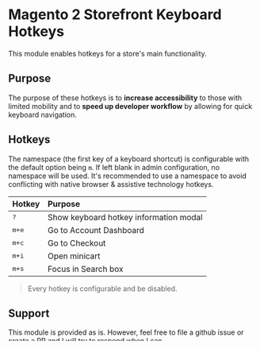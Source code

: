 # Magento 2 Storefront Keyboard Hotkeys

This module enables hotkeys for a store's main functionality.

## Purpose

The purpose of these hotkeys is to **increase accessibility** to those with limited mobility and to **speed up developer workflow** by allowing for quick keyboard navigation.

## Hotkeys

The namespace (the first key of a keyboard shortcut) is configurable with the default option being `m`. If left blank in admin configuration, no namespace will be used. It's recommended to use a namespace to avoid conflicting with native browser & assistive technology hotkeys.

| Hotkey | Purpose |
| :------------------- | :----------------- |
| <kbd>?</kbd> | Show keyboard hotkey information modal
| <kbd>m+e</kbd> | Go to Account Dashboard
| <kbd>m+c</kbd> | Go to Checkout
| <kbd>m+i</kbd> | Open minicart
| <kbd>m+s</kbd> | Focus in Search box

> Every hotkey is configurable and be disabled.

## Support

This module is provided as is. However, feel free to file a github issue or create a PR and I will try to respond when I can.

## Preview

### Frontend Modal

![Frontend Modal Preview Screenshot](https://user-images.githubusercontent.com/3484527/41502655-28b0c866-718d-11e8-9b41-118c7a7d552d.png)

### Admin Options

![Admin Options Preview Screenshot](https://user-images.githubusercontent.com/3484527/41502671-66f0b744-718d-11e8-9d17-dfa4b4779956.png)

